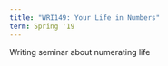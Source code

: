 ```yaml
---
title: "WRI149: Your Life in Numbers"
term: Spring '19
---
```


Writing seminar about numerating life